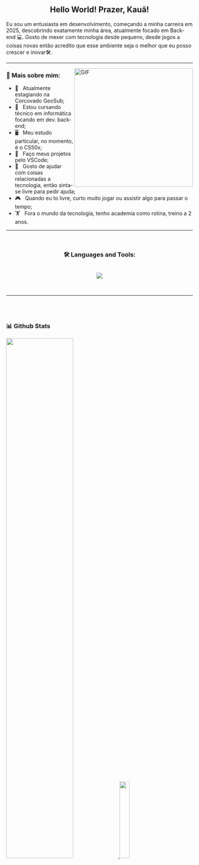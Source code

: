<h2 align="center">Hello World! Prazer, Kauã!</h2>

Eu sou um entusiasta em desenvolvimento, começando a minha carreira em 2025, descobrindo exatamente minha área, atualmente focado em Back-end 💻. Gosto de mexer com tecnologia desde pequeno, desde jogos a coisas novas então acredito que esse ambiente seja o melhor que eu posso crescer e inovar🛠️. 
<br/>
<hr>

<img align="right" alt="GIF" src="https://raw.githubusercontent.com/rahul-jha98/rahul-jha98/main/techstack.gif" width="320px"/>

### 🧐 Mais sobre mim:

- 🔭 &nbsp; Atualmente estagiando na Corcovado GeoSub;
- 🤝 &nbsp; Estou cursando técnico em informática focando em dev. back-end;
- 🖥️ &nbsp; Meu estudo particular, no momento, é o CS50x; 
- 🎨 &nbsp; Faço meus projetos pelo VSCode;
- 💬 &nbsp; Gosto de ajudar com coisas relacionadas a tecnologia, então sinta-se livre para pedir ajuda;
- 🎮 &nbsp; Quando eu to livre, curto muito jogar ou assistir algo para passar o tempo;
- 🏋️ &nbsp; Fora o mundo da tecnologia, tenho academia como rotina, treino a 2 anos.
 
<hr>
<br>

<h3 align="center">🛠️ Languages and Tools:</h3>

<p align="center">
  <a href="https://skillicons.dev">
    <br>
    <img src="https://skillicons.dev/icons?i=python,c,html,css,git,vscode,github,windows,fastapi" />
  </a>
</p>
<br>

<hr>
<br>
<br>

### 📊 Github Stats
<a href="https://github.com/Kaua-TechDev/github-readme-stats">
  <img width="60%" src="https://github-readme-stats.vercel.app/api?username=Kaua-TechDev&show_icons=true&theme=default" />
</a>
<a href="https://github.com/Kaua-TechDev/convoychat">
  <img width="23%" src="https://github-readme-stats.vercel.app/api/top-langs?username=Kaua-TechDev&layout=pie&langs_count=8&card_width300&theme=default" />
</a

</a>
